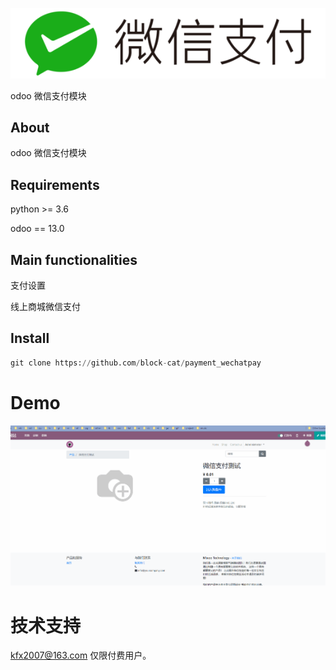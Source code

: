 ![](static/src/image/wechat_pay.png)

odoo 微信支付模块

## About

odoo 微信支付模块

## Requirements

python >= 3.6

odoo == 13.0

## Main functionalities

支付设置

线上商城微信支付

## Install

```python
git clone https://github.com/block-cat/payment_wechatpay
```

# Demo

![](static/src/image/demo.gif)

# 技术支持

kfx2007@163.com 仅限付费用户。